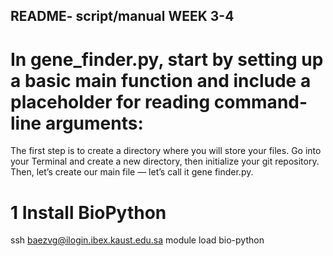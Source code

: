 ## README- script/manual WEEK 3-4    
# In gene_finder.py, start by setting up a basic main function and include a placeholder for reading command-line arguments:

The first step is to create a directory where you will store your files. Go into
your Terminal and create a new directory, then initialize your git repository.
Then, let’s create our main file — let’s call it gene finder.py.

# 1 Install BioPython

ssh baezvg@ilogin.ibex.kaust.edu.sa
module load bio-python
